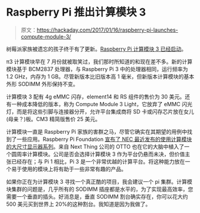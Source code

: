 # Raspberry Pi 推出计算模块 3

> 原文：<https://hackaday.com/2017/01/16/raspberry-pi-launches-compute-module-3/>

树莓派家族被遗忘的孩子终于有了更新。[Raspberry Pi 计算模块 3 已经启动](https://www.raspberrypi.org/blog/compute-module-3-launch/)。

π3 计算模块早在 7 月份就被取笑过，我们那时所知道的和现在差不多。新的计算模块基于 BCM2837 处理器，与 Raspberry Pi 3 中的处理器相同，运行频率为 1.2 GHz，内存为 1 GB。尽管新版本比旧版本高 1 毫米，但新版本计算模块的基本外形 SODIMM 外形保持不变。

计算模块 3 配有 4g eMMC 闪存，element14 和 RS 组件的售价为 30 美元。还有一种成本降低的版本，称为 Compute Module 3 Light，它放弃了 eMMC 闪光灯，而是将这些引脚与连接器分开，允许平台集成商将 SD 卡或闪存芯片放在女儿(母亲？)板。CM3 精简版售价 25 美元。

计算模块一直是 Raspberry Pi 家族的害群之马，尽管它确实在其期望的用例中找到了一些应用。Raspberry Pi Foundation [宣布了 NEC 最近发布的使用计算模块的大尺寸显示器系列](https://www.raspberrypi.org/blog/compute-module-nec-display-near-you/)。来自 Next Thing 公司的 OTTO 也在它的大脑中植入了一个圆周率计算模块。公司是否会选择计算模块 3 作为平台仍悬而未决，但价值主张已经存在；与 Pi 1 相比，Pi 3 是一个非常优越的计算平台。将这种能力放在一个易于使用的模块上将有助于一些非常有趣的产品。

如果你正在为计算模块 3 寻找一个真正酷的项目，我会建议一个 pi 集群。计算模块集群的问题是，几乎所有的 SODIMM 插座都是水平的，为了实现最高效率，您需要一个垂直的插头。好消息是，垂直 SODIMM 割台确实存在，你可以花大约 500 美元买到世界上 20%的这种割台。我知道是因为我做了。